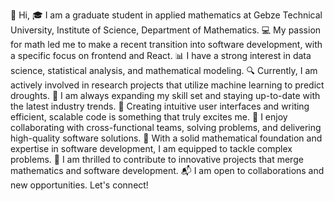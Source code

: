 👋 Hi,
🎓 I am a graduate student in applied mathematics at Gebze Technical University, Institute of Science, Department of Mathematics.
💻 My passion for math led me to make a recent transition into software development, with a specific focus on frontend and React.
📊 I have a strong interest in data science, statistical analysis, and mathematical modeling.
🔍 Currently, I am actively involved in research projects that utilize machine learning to predict droughts.
🌟 I am always expanding my skill set and staying up-to-date with the latest industry trends.
🎨 Creating intuitive user interfaces and writing efficient, scalable code is something that truly excites me.
🤝 I enjoy collaborating with cross-functional teams, solving problems, and delivering high-quality software solutions.
🔢 With a solid mathematical foundation and expertise in software development, I am equipped to tackle complex problems.
🚀 I am thrilled to contribute to innovative projects that merge mathematics and software development.
📬 I am open to collaborations and new opportunities. Let's connect!
